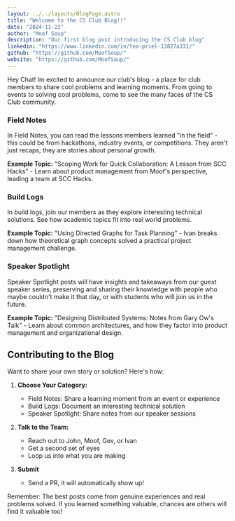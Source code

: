 ```yaml
---
layout: ../../layouts/BlogPage.astro
title: "Welcome to the CS Club Blog!!"
date: "2024-11-23"
author: "Moof Soup"
description: "Our first blog post introducing the CS Club blog"
linkedin: "https://www.linkedin.com/in/tea-priel-13827a331/"
github: "https://github.com/MoofSoup/"
website: "https://github.com/MoofSoup/"
---
```


Hey Chat! Im excited to announce our club's blog - a place for club members to share cool problems and learning moments. From going to events to solving cool problems, come to see the many faces of the CS Club community.

### Field Notes

In Field Notes, you can read the lessons members learned "in the field" - this could be from hackathons, industry events, or competitions. They aren't just recaps; they are stories about personal growth.

**Example Topic:** "Scoping Work for Quick Collaboration: A Lesson from SCC Hacks" - Learn about product management from Moof's perspective, leading a team at SCC Hacks.

### Build Logs

In build logs, join our members as they explore interesting technical solutions. See how academic topics fit into real world problems.

**Example Topic:** "Using Directed Graphs for Task Planning" - Ivan breaks down how theoretical graph concepts solved a practical project management challenge.

### Speaker Spotlight

Speaker Spotlight posts will have insights and takeaways from our guest speaker series, preserving and sharing their knowledge with people who maybe couldn't make it that day, or with students who will join us in the future.

**Example Topic:** "Designing Distributed Systems: Notes from Gary Ow's Talk" - Learn about common architectures, and how they factor into product management and organizational design.

## Contributing to the Blog

Want to share your own story or solution? Here's how:

1. **Choose Your Category:**

   - Field Notes: Share a learning moment from an event or experience
   - Build Logs: Document an interesting technical solution
   - Speaker Spotlight: Share notes from our speaker sessions

2. **Talk to the Team:**

   - Reach out to John, Moof, Gev, or Ivan
   - Get a second set of eyes
   - Loop us into what you are making

3. **Submit**
   - Send a PR, it will automatically show up!

Remember: The best posts come from genuine experiences and real problems solved. If you learned something valuable, chances are others will find it valuable too!
